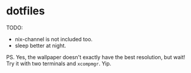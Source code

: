 # dotfiles
TODO:
  * nix-channel is not included too.
  * sleep better at night.

PS.
Yes, the wallpaper doesn't exactly have the best resolution, but wait! Try it with two terminals and `xcompmgr`. Yip.
